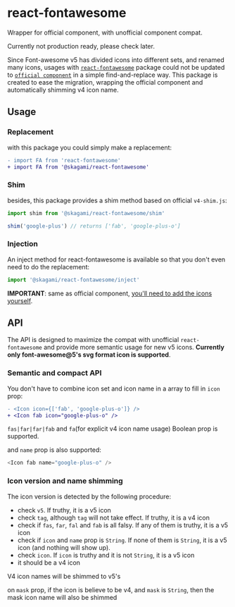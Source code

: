 # react-fontawesome

Wrapper for official component, with unofficial component compat.

Currently not production ready, please check later.

Since Font-awesome v5 has divided icons into different sets, and renamed many icons, usages with [`react-fontawesome`](https://github.com/danawoodman/react-fontawesome) package could not be updated to [`official component`](https://github.com/FortAwesome/react-fontawesome) in a simple find-and-replace way. This package is created to ease the migration, wrapping the official component and automatically shimming v4 icon name.

## Usage
### Replacement
with this package you could simply make a replacement:

```diff
- import FA from 'react-fontawesome'
+ import FA from '@skagami/react-fontawesome'
```

### Shim
besides, this package provides a shim method based on official `v4-shim.js`:

```js
import shim from '@skagami/react-fontawesome/shim'

shim('google-plus') // returns ['fab', 'google-plus-o']
```

### Injection
An inject method for react-fontawesome is available so that you don't even need to do the replacement:

```js
import '@skagami/react-fontawesome/inject'
```

__IMPORTANT__: same as official component, [you'll need to add the icons yourself](https://github.com/FortAwesome/react-fontawesome#usage).

## API
The API is designed to maximize the compat with unofficial `react-fontawesome` and provide more semantic usage for new v5 icons. __Currently only font-awesome@5's svg format icon is supported__.

### Semantic and compact API
You don't have to combine icon set and icon name in a array to fill in `icon` prop:
```diff
- <Icon icon={['fab', 'google-plus-o']} />
+ <Icon fab icon="google-plus-o" />
```
`fas|far|far|fab` and `fa`(for explicit v4 icon name usage) Boolean prop is supported.

and `name` prop is also supported:
```js
<Icon fab name="google-plus-o" />
```

### Icon version and name shimming
The icon version is detected by the following procedure:
- check `v5`. If truthy, it is a v5 icon
- check `tag`, although `tag` will not take effect. If truthy, it is a v4 icon
- check if `fas`, `far`, `fal` and `fab` is all falsy. If any of them is truthy, it is a v5 icon
- check if `icon` and `name` prop is `String`. If none of them is `String`, it is a v5 icon (and nothing will show up).
- check `icon`. If `icon` is truthy and it is not `String`, it is a v5 icon
- it should be a v4 icon

V4 icon names will be shimmed to v5's

on `mask` prop, if the icon is believe to be v4, and `mask` is `String`, then the mask icon name will also be shimmed
